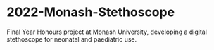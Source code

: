 # 2022-Monash-Stethoscope
Final Year Honours project at Monash University, developing a digital stethoscope for neonatal and paediatric use.
